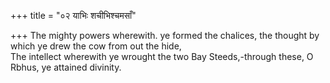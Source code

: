 +++
title = "०२ याभिः शचीभिश्चमसाँ"

+++
The mighty powers wherewith. ye formed the chalices, the thought by which ye drew the cow from out the hide,  
     The intellect wherewith ye wrought the two Bay Steeds,-through these, O Rbhus, ye attained divinity.